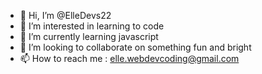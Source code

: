 - 👋 Hi, I’m @ElleDevs22
- 👀 I’m interested in learning to code 
- 🌱 I’m currently learning javascript
- 💞️ I’m looking to collaborate on something fun and bright
- 📫 How to reach me : elle.webdevcoding@gmail.com

<!---
ElleDevs22/ElleDevs22 is a ✨ special ✨ repository because its `README.md` (this file) appears on your GitHub profile.
You can click the Preview link to take a look at your changes.
--->
